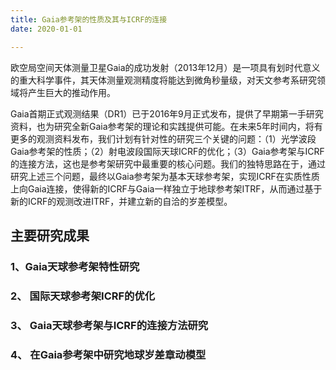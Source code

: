 ```yaml
---
title: Gaia参考架的性质及其与ICRF的连接
date: 2020-01-01

---
```


欧空局空间天体测量卫星Gaia的成功发射（2013年12月）是一项具有划时代意义的重大科学事件，其天体测量观测精度将能达到微角秒量级，对天文参考系研究领域将产生巨大的推动作用。
<!--more-->
Gaia首期正式观测结果（DR1）已于2016年9月正式发布，提供了早期第一手研究资料，也为研究全新Gaia参考架的理论和实践提供可能。在未来5年时间内，将有更多的观测资料发布，我们计划有针对性的研究三个关键的问题：（1）光学波段Gaia参考架的性质；（2）射电波段国际天球ICRF的优化；（3）Gaia参考架与ICRF的连接方法，这也是参考架研究中最重要的核心问题。我们的独特思路在于，通过研究上述三个问题，最终以Gaia参考架为基本天球参考架，实现ICRF在实质性质上向Gaia连接，使得新的ICRF与Gaia一样独立于地球参考架ITRF，从而通过基于新的ICRF的观测改进ITRF，并建立新的自洽的岁差模型。

## 主要研究成果

### 1、Gaia天球参考架特性研究

### 2、 国际天球参考架ICRF的优化

### 3、 Gaia天球参考架与ICRF的连接方法研究

### 4、 在Gaia参考架中研究地球岁差章动模型
